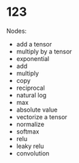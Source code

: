 # 123

Nodes:

- add a tensor
- multiply by a tensor
- exponential
- add 
- multiply 
- copy
- reciprocal
- natural log
- max
- absolute value 
- vectorize a tensor
- normalize
- softmax
- relu
- leaky relu
- convolution

